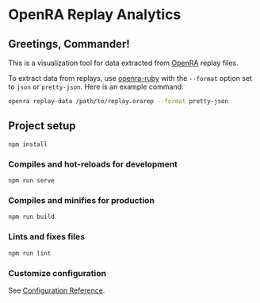 # OpenRA Replay Analytics

## Greetings, Commander!

This is a visualization tool for data extracted from [OpenRA](https://openra.net) replay files.

To extract data from replays, use [openra-ruby](https://github.com/AMHOL/openra-ruby) with the `--format` option set to `json` or `pretty-json`. Here is an example command:

``` bash
openra replay-data /path/to/replay.orarep --format pretty-json
```

## Project setup
```
npm install
```

### Compiles and hot-reloads for development
```
npm run serve
```

### Compiles and minifies for production
```
npm run build
```

### Lints and fixes files
```
npm run lint
```

### Customize configuration
See [Configuration Reference](https://cli.vuejs.org/config/).
